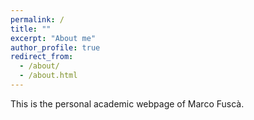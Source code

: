 ```yaml
---
permalink: /
title: ""
excerpt: "About me"
author_profile: true
redirect_from: 
  - /about/
  - /about.html
---
```


This is the personal academic webpage of Marco Fuscà.
